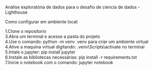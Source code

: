 Análise exploratória de dados para o desafio de ciencia de dados - Lighthouse

Como configurar em ambiente local:

1.Clone o repositorio <br>
3.Abra um terminal e acesse a pasta do projeto <br>
4.Use o comando: python -m venv .venv para criar um ambiente virtual <br>
4.Ative a maquina virtual digitando: .venv\Scripts\activate no terminal <br>
5.Intale o jupyter: pip install jupyter <br>
6.Instale as bibliotecas necessárias: pip install -r requirements.txt <br>
7.Inicie o notebook com o comando: jupyter notebook <br>
